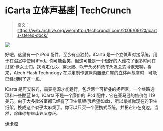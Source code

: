 # iCarta 立体声基座| TechCrunch

> 原文：<https://web.archive.org/web/http://techcrunch.com/2006/09/23/icarta-stereo-dock/>

![](img/c8a9b78741292b9ee5325710833040ed.png)

好吧，这里有一个 iPod 配件，至少有点独特。iCarta 是一个立体声对接系统，用于在浴室中使用 iPod。你可能会笑，但这可能是一个很好的人谁花了很多时间在浴室-像女士们。我肯定化妆、穿衣服、吹干头发和烫平头发会变得很无聊。看来，Atech Flash Technology 在决定制作这款内置纸巾座的立体声基座时，可能已经想到了这一点。

iCarta 是可安装的，需要电源才能运行，包含两个可折叠的扬声器，一个线路选项和一些酷蓝 led。iCarta 不是一个廉价的 iPod 配件，它在亚马逊的售价为 119 美元。由于大多数浴室都已经有了卫生纸架(我希望如此)，所以拿掉你现在的卫生纸架，换成这个似乎太麻烦了。你可以只买一个便携式系统，并把它带在身边。当然，除非你想继续双层卷纸。

[伊卡塔](https://web.archive.org/web/20141021073441/http://www.the-gadgeteer.com/review/icarta_stereo_dock_for_ipod_with_bath_tissue_holder)